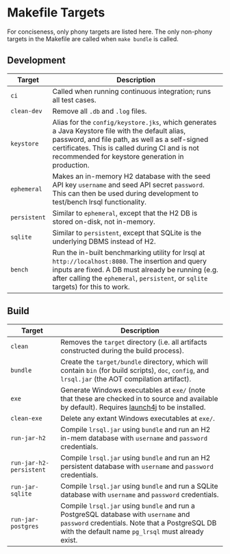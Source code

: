 # Makefile Targets

For conciseness, only phony targets are listed here. The only non-phony targets in the Makefile are called when `make bundle` is called.

## Development

| Target | Description |
| --- | --- |
| `ci` | Called when running continuous integration; runs all test cases. |
| `clean-dev` | Remove all `.db` and `.log` files.
| `keystore` | Alias for the `config/keystore.jks`, which generates a Java Keystore file with the default alias, password, and file path, as well as a self-signed certificates. This is called during CI and is not recommended for keystore generation in production. |
| `ephemeral` | Makes an in-memory H2 database with the seed API key `username` and seed API secret `password`. This can then be used during development to test/bench lrsql functionality. |
| `persistent` | Similar to `ephemeral`, except that the H2 DB is stored on-disk, not in-memory. |
| `sqlite` | Similar to `persistent`, except that SQLite is the underlying DBMS instead of H2. |
| `bench` | Run the in-built benchmarking utility for lrsql at `http://localhost:8080`. The insertion and query inputs are fixed. A DB must already be running (e.g. after calling the `ephemeral`, `persistent`, or `sqlite` targets) for this to work. |

## Build

| Target | Description |
| --- | --- |
| `clean` | Removes the `target` directory (i.e. all artifacts constructed during the build process). |
| `bundle` | Create the `target/bundle` directory, which will contain `bin` (for build scripts), `doc`, `config`, and `lrsql.jar` (the AOT compilation artifact). |
| `exe` | Generate Windows executables at `exe/` (note that these are checked in to source and available by default). Requires [launch4j](http://launch4j.sourceforge.net/index.html) to be installed. |
| `clean-exe` | Delete any extant Windows executables at `exe/`. |
| `run-jar-h2` | Compile `lrsql.jar` using `bundle` and run an H2 in-mem database with `username` and `password` credentials. |
| `run-jar-h2-persistent` | Compile `lrsql.jar` using `bundle` and run an H2 persistent database with `username` and `password` credentials. |
| `run-jar-sqlite` | Compile `lrsql.jar` using `bundle` and run a SQLite database with `username` and `password` credentials. |
| `run-jar-postgres` | Compile `lrsql.jar` using `bundle` and run a PostgreSQL database with `username` and `password` credentials. Note that a PostgreSQL DB with the default name `pg_lrsql` must already exist. |
